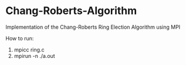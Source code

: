 # Chang-Roberts-Algorithm

Implementation of the Chang-Roberts Ring Election Algorithm using MPI

How to run: 
1. mpicc ring.c
2. mpirun -n <num of proc> ./a.out 
